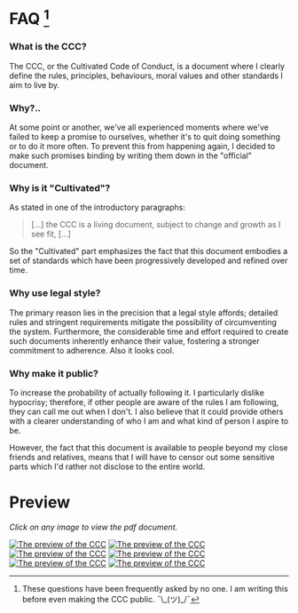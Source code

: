 # FAQ [^faq]
[^faq]: These questions have been frequently asked by no one. I am writing this
before even making the CCC public. ¯\\\_(ツ)\_/¯

### What is the CCC?
The CCC, or the Cultivated Code of Conduct, is a document where I clearly
define the rules, principles, behaviours, moral values and other standards I
aim to live by.

### Why?..
At some point or another, we've all experienced
moments where we've failed to keep a promise to ourselves, whether it's to quit
doing something or to do it more often. To prevent this from happening again, I
decided to make such promises binding by writing them down in the "official"
document.

### Why is it "Cultivated"?
As stated in one of the introductory paragraphs:

>[...] the CCC is a living document, subject to change and growth as I see fit, [...]

So the "Cultivated" part emphasizes the fact that this document embodies a set
of standards which have been progressively developed and refined
over time.

### Why use legal style?
The primary reason lies in the precision that a legal style affords; detailed
rules and stringent requirements mitigate the possibility of circumventing the
system. Furthermore, the considerable time and effort required to create such
documents inherently enhance their value, fostering a stronger commitment to
adherence. Also it looks cool.

### Why make it public?

To increase the probability of actually following it. I particularly dislike
hypocrisy; therefore, if other people are aware of the rules I am following,
they can call me out when I don't. I also believe that it could provide others
with a clearer understanding of who I am and what kind of person I aspire to
be. 

However, the fact that this document is available to people beyond my close
friends and relatives, means that I will have to censor out some sensitive parts
which I'd rather not disclose to the entire world.

# Preview
*Click on any image to view the pdf document.*
<!--PREVIEWS START-->
[![The preview of the CCC](./previews/CCC-0.jpg)](./Cultivated%20Code%20of%20Conduct.pdf)
[![The preview of the CCC](./previews/CCC-1.jpg)](./Cultivated%20Code%20of%20Conduct.pdf)
[![The preview of the CCC](./previews/CCC-2.jpg)](./Cultivated%20Code%20of%20Conduct.pdf)
[![The preview of the CCC](./previews/CCC-3.jpg)](./Cultivated%20Code%20of%20Conduct.pdf)
[![The preview of the CCC](./previews/CCC-4.jpg)](./Cultivated%20Code%20of%20Conduct.pdf)
[![The preview of the CCC](./previews/CCC-5.jpg)](./Cultivated%20Code%20of%20Conduct.pdf)
<!--PREVIEWS FINISH-->
